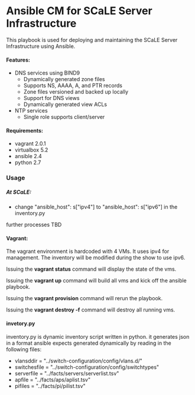 # Ansible CM for SCaLE Server Infrastructure

This playbook is used for deploying and maintaining the SCaLE Server Infrastructure using Ansible. 

#### Features:
  * DNS services using BIND9
    * Dynamically generated zone files
    * Supports NS, AAAA, A, and PTR records
    * Zone files versioned and backed up locally
    * Support for DNS views
    * Dynamically generated view ACLs
  * NTP services
    * Single role supports client/server 

#### Requirements:
  * vagrant 2.0.1
  * virtualbox 5.2
  * ansible 2.4
  * python 2.7

### Usage

##### At SCaLE:

* change "ansible_host": s["ipv4"] to "ansible_host": s["ipv6"] in the inventory.py

further processes TBD

#### Vagrant:

The vagrant environment is hardcoded with 4 VMs. It uses ipv4 for management. The inventory will be modified during the show to use ipv6.

Issuing the __vagrant status__ command will display the state of the vms.

Issuing the __vagrant up__ command will build all vms and kick off the ansible playbook.

Issuing the __vagrant provision__ command will rerun the playbook.

Issuing the __vagrant destroy -f__ command will destroy all running vms.

#### invetory.py

inventory.py is dynamic inventory script written in python. it generates json in a format ansible
expects generated dynamically by reading in the following files:

* vlansddir = "../switch-configuration/config/vlans.d/"
* switchesfile = "../switch-configuration/config/switchtypes"
* serverfile = "../facts/servers/serverlist.tsv"
* apfile = "../facts/aps/aplist.tsv"
* pifiles = "../facts/pi/pilist.tsv"
